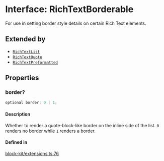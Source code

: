 # Interface: RichTextBorderable

For use in setting border style details on certain Rich Text elements.

## Extended by

- [`RichTextList`](RichTextList.md)
- [`RichTextQuote`](RichTextQuote.md)
- [`RichTextPreformatted`](RichTextPreformatted.md)

## Properties

### border?

```ts
optional border: 0 | 1;
```

#### Description

Whether to render a quote-block-like border on the inline side of the list. `0` renders no border
while `1` renders a border.

#### Defined in

[block-kit/extensions.ts:76](https://github.com/slackapi/node-slack-sdk/blob/7b348598b763c2b7545d1042b5f0429775cfa62c/packages/types/src/block-kit/extensions.ts#L76)
